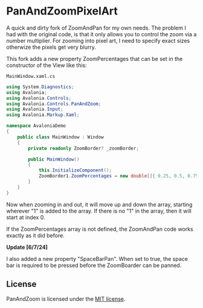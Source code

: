 # PanAndZoomPixelArt
A quick and dirty fork of ZoomAndPan for my own needs. The problem I had with the original code, is that it only allows you to control the zoom via a number multiplier. For zooming into pixel art, I need to specify exact sizes otherwize the pixels get very blurry. 

This fork adds a new property ZoomPercentages that can be set in the constructor of the View like this:

`MainWindow.xaml.cs`
```C#
using System.Diagnostics;
using Avalonia;
using Avalonia.Controls;
using Avalonia.Controls.PanAndZoom;
using Avalonia.Input;
using Avalonia.Markup.Xaml;

namespace AvaloniaDemo
{
    public class MainWindow : Window
    {
        private readonly ZoomBorder? _zoomBorder;

        public MainWindow()
        {
            this.InitializeComponent();
            ZoomBorder1.ZoomPercentages = new double[]{ 0.25, 0.5, 0.75, 1, 1.5, 2 , 3, 4 };
        }
    }
}
```


Now when zooming in and out, it will move up and down the array, starting wherever "1" is added to the array. If there is no "1" in the array, then it will start at index 0. 

If the ZoomPercentages array is not defined, the ZoomAndPan code works exactly as it did before. 

**Update [6/7/24]**

I also added a new property "SpaceBarPan". When set to true, the space bar is required to be pressed before the ZoomBoarder can be panned. 

## License

PanAndZoom is licensed under the [MIT license](LICENSE.TXT).
